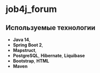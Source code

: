 # job4j_forum

## Используемые технологии
+ **Java 14**,
+ **Spring Boot 2**,
+ **Mapstruct**,
+ **PostgreSQL**, **Hibernate**, **Liquibase**
+ **Bootstrap**, **HTML**
+ **Maven**
